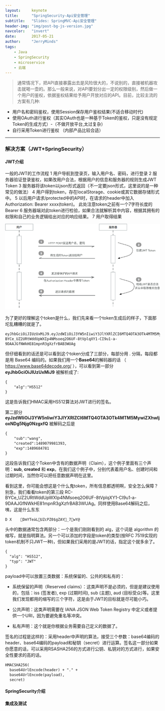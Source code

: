 ```yaml
---
layout:     keynote
title:      "SpringSecurity-Api安全管理"
subtitle:   "Slides: SpringMVC-Api安全管理"
header-img: "img/post-bg-js-version.jpg"
navcolor:   "invert"
date:       2017-05-21
author:     "JerryMinds"
tags:
    - Java
    - SpringSecurity
    - microservice
    - 云端
---
```


> 通常情况下，把API直接暴露出去是风险很大的，不说别的，直接被机器攻击就喝一壶的。那么一般来说，对API要划分出一定的权限级别，然后做一个用户的鉴权，依据鉴权结果给予用户开放对应的API。目前，比较主流的方案有几种:


* 用户名和密码鉴权，使用Session保存用户鉴权结果(不适合移动时代)
* 使用OAuth进行鉴权（其实OAuth也是一种基于Token的鉴权，只是没有规定Token的生成方式）-（不做开放平台,太过复杂）
* 自行采用Token进行鉴权 （内部产品比较合适）


---
### 解决方案（JWT+SpringSecurity）

#### JWT介绍
一般的JWT的工作流程
1 用户导航到登录页，输入用户名、密码，进行登录
2 服务器验证登录鉴权，如果改用户合法，根据用户的信息和服务器的规则生成JWT Token
3 服务器将该token以json形式返回（不一定要json形式，这里说的是一种常见的做法）
4 用户得到token，存在localStorage、cookie或其它数据存储形式中。
5 以后用户请求/protected中的API时，在请求的header中加入 Authorization: Bearer xxxx(token)。   此处注意token之前有一个7字符长度的 Bearer
6 服务器端对此token进行检验，如果合法就解析其中内容，根据其拥有的权限和自己的业务逻辑给出对应的响应结果。
7 用户取得结果

![img](/img/in-post/post-springboot/post-springboot-security-01.png)

为了更好的理解这个token是什么，我们先来看一个token生成后的样子，下面那坨乱糟糟的就是了。

```
eyJhbGciOiJIUzUxMiJ9.eyJzdWIiOiJ3YW5nIiwiY3JlYXRlZCI6MTQ4OTA3OTk4MTM5MywiZXhwIjoxNDg5Njg0NzgxfQ.RC-BYCe_UZ2URtWddUpWXIp4NMsoeq2O6UF-8tVplqXY1-CI9u1-a-9DAAJGfNWkHE81mpnR3gXzfrBAB3WUAg

```

但仔细看到的话还是可以看到这个token分成了三部分，每部分用 . 分隔，每段都是用 Base64 编码的。如果我们用一个**Base64**的解码器的话 （ https://www.base64decode.org/ ），可以看到第一部分 **eyJhbGciOiJIUzUxMiJ9** 被解析成了:

```
{
    "alg":"HS512"
}
```
这是告诉我们HMAC采用HS512算法对JWT进行的签名。


第二部分 **eyJzdWIiOiJ3YW5nIiwiY3JlYXRlZCI6MTQ4OTA3OTk4MTM5MywiZXhwIjoxNDg5Njg0NzgxfQ** 被解码之后是

```
{
    "sub":"wang",
    "created":1489079981393,
    "exp":1489684781
}
```
这段告诉我们这个Token中含有的数据声明（Claim），这个例子里面有三个声明：**sub**, **created** 和 **exp**。在我们这个例子中，分别代表着用户名、创建时间和过期时间，当然你可以把任意数据声明在这里。


看到这里，你可能会想这是个什么鬼token，所有信息都透明啊，安全怎么保障？别急，我们看看token的第三段 RC-BYCe_UZ2URtWddUpWXIp4NMsoeq2O6UF-8tVplqXY1-CI9u1-a-9DAAJGfNWkHE81mpnR3gXzfrBAB3WUAg。同样使用Base64解码之后，咦，这是什么东东

```
D X    DmYTeȧLUZcPZ0$gZAY_7wY@
```

头中的数据通常包含两部分：一个是我们刚刚看到的 alg，这个词是 algorithm 的缩写，就是指明算法。另一个可以添加的字段是token的类型(按RFC 7519实现的token机制不只JWT一种)，但如果我们采用的是JWT的话，指定这个就多余了。

```
{
  "alg": "HS512",
  "typ": "JWT"
}
```

payload中可以放置三类数据：系统保留的、公共的和私有的：

* 系统保留的声明（Reserved claims）：这类声明不是必须的，但是是建议使用的，包括：iss (签发者), exp (过期时间),
sub (主题), aud (目标受众)等。这里我们发现都用的缩写的三个字符，这是由于JWT的目标就是尽可能小巧。

* 公共声明：这类声明需要在 IANA JSON Web Token Registry 中定义或者提供一个URI，因为要避免重名等冲突。
* 私有声明：这个就是你根据业务需要自己定义的数据了。

签名的过程是这样的：采用header中声明的算法，接受三个参数：base64编码的header、base64编码的payload和秘钥（secret）进行运算。签名这一部分如果你愿意的话，可以采用RSASHA256的方式进行公钥、私钥对的方式进行，如果安全性要求的高的话。


```
HMACSHA256(
  base64UrlEncode(header) + "." +
  base64UrlEncode(payload),
  secret)
```

#### SpringSecurity介绍
#### 集成及测试

